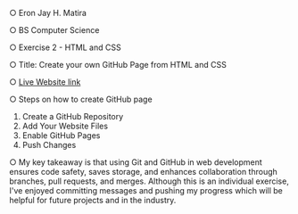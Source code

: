 ○ Eron Jay H. Matira

○ BS Computer Science

○ Exercise 2 - HTML and CSS

○ Title: Create your own GitHub Page from HTML and CSS

○ [Live Website link](https://cmsc100-laboratory.github.io/html-and-css-eronhey17/)

○ Steps on how to create GitHub page
1. Create a GitHub Repository
2. Add Your Website Files
3. Enable GitHub Pages
4. Push Changes

○ My key takeaway is that using Git and GitHub in web development ensures code safety, saves storage, and enhances collaboration through branches, pull requests, and merges. 
Although this is an individual exercise, I've enjoyed committing messages and pushing my progress which will be helpful for future projects and in the industry.
